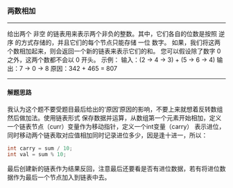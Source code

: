 ### 两数相加
- - -
给出两个 非空 的链表用来表示两个非负的整数。其中，它们各自的位数是按照 逆序 的方式存储的，并且它们的每个节点只能存储 一位 数字。
如果，我们将这两个数相加起来，则会返回一个新的链表来表示它们的和。
您可以假设除了数字 0 之外，这两个数都不会以 0 开头。
示例：
输入：(2 -> 4 -> 3) + (5 -> 6 -> 4)
输出：7 -> 0 -> 8
原因：342 + 465 = 807

- - -
#### 解题思路
我认为这个题不要受题目最后给出的‘原因’原因的影响，不要上来就想着反转数组然后做加法。使用链表形式
保存数据并运算，从数组第一个元素开始相加，定义一个链表节点（curr）变量作为移动指针，定义一个int变量（carry）
表示进位，同时移动两个链表取对应值相加同时记录进位多少，因是逢十进一，所以：
```java
int carry = sum / 10;
int val = sum % 10;
```
最后创建新的链表作为结果反回，注意最后还要看是否有进位数据，若有将进位数据作为最后一个节点加入到链表中去。